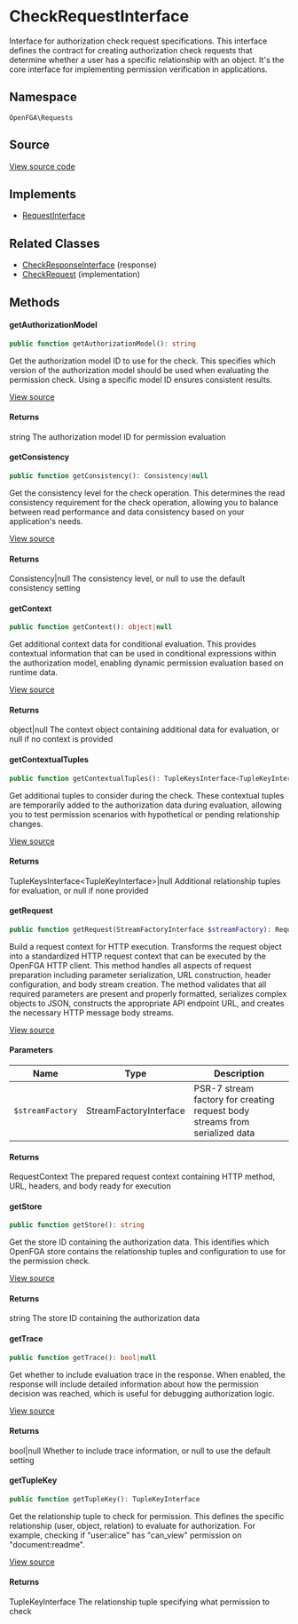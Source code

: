 # CheckRequestInterface

Interface for authorization check request specifications. This interface defines the contract for creating authorization check requests that determine whether a user has a specific relationship with an object. It&#039;s the core interface for implementing permission verification in applications.

## Namespace
`OpenFGA\Requests`

## Source
[View source code](https://github.com/evansims/openfga-php/blob/main/src/Requests/CheckRequestInterface.php)

## Implements
* [RequestInterface](RequestInterface.md)

## Related Classes
* [CheckResponseInterface](Responses/CheckResponseInterface.md) (response)
* [CheckRequest](Requests/CheckRequest.md) (implementation)



## Methods

                                                                                                            
#### getAuthorizationModel


```php
public function getAuthorizationModel(): string
```

Get the authorization model ID to use for the check. This specifies which version of the authorization model should be used when evaluating the permission check. Using a specific model ID ensures consistent results.

[View source](https://github.com/evansims/openfga-php/blob/main/src/Requests/CheckRequestInterface.php#L30)


#### Returns
string
 The authorization model ID for permission evaluation

#### getConsistency


```php
public function getConsistency(): Consistency|null
```

Get the consistency level for the check operation. This determines the read consistency requirement for the check operation, allowing you to balance between read performance and data consistency based on your application&#039;s needs.

[View source](https://github.com/evansims/openfga-php/blob/main/src/Requests/CheckRequestInterface.php#L40)


#### Returns
Consistency&#124;null
 The consistency level, or null to use the default consistency setting

#### getContext


```php
public function getContext(): object|null
```

Get additional context data for conditional evaluation. This provides contextual information that can be used in conditional expressions within the authorization model, enabling dynamic permission evaluation based on runtime data.

[View source](https://github.com/evansims/openfga-php/blob/main/src/Requests/CheckRequestInterface.php#L50)


#### Returns
object&#124;null
 The context object containing additional data for evaluation, or null if no context is provided

#### getContextualTuples


```php
public function getContextualTuples(): TupleKeysInterface<TupleKeyInterface>|null
```

Get additional tuples to consider during the check. These contextual tuples are temporarily added to the authorization data during evaluation, allowing you to test permission scenarios with hypothetical or pending relationship changes.

[View source](https://github.com/evansims/openfga-php/blob/main/src/Requests/CheckRequestInterface.php#L60)


#### Returns
TupleKeysInterface&lt;TupleKeyInterface&gt;&#124;null
 Additional relationship tuples for evaluation, or null if none provided

#### getRequest


```php
public function getRequest(StreamFactoryInterface $streamFactory): RequestContext
```

Build a request context for HTTP execution. Transforms the request object into a standardized HTTP request context that can be executed by the OpenFGA HTTP client. This method handles all aspects of request preparation including parameter serialization, URL construction, header configuration, and body stream creation. The method validates that all required parameters are present and properly formatted, serializes complex objects to JSON, constructs the appropriate API endpoint URL, and creates the necessary HTTP message body streams.

[View source](https://github.com/evansims/openfga-php/blob/main/src/Requests/RequestInterface.php#L57)

#### Parameters
| Name | Type | Description |
|------|------|-------------|
| `$streamFactory` | StreamFactoryInterface | PSR-7 stream factory for creating request body streams from serialized data |

#### Returns
RequestContext
 The prepared request context containing HTTP method, URL, headers, and body ready for execution

#### getStore


```php
public function getStore(): string
```

Get the store ID containing the authorization data. This identifies which OpenFGA store contains the relationship tuples and configuration to use for the permission check.

[View source](https://github.com/evansims/openfga-php/blob/main/src/Requests/CheckRequestInterface.php#L70)


#### Returns
string
 The store ID containing the authorization data

#### getTrace


```php
public function getTrace(): bool|null
```

Get whether to include evaluation trace in the response. When enabled, the response will include detailed information about how the permission decision was reached, which is useful for debugging authorization logic.

[View source](https://github.com/evansims/openfga-php/blob/main/src/Requests/CheckRequestInterface.php#L80)


#### Returns
bool&#124;null
 Whether to include trace information, or null to use the default setting

#### getTupleKey


```php
public function getTupleKey(): TupleKeyInterface
```

Get the relationship tuple to check for permission. This defines the specific relationship (user, object, relation) to evaluate for authorization. For example, checking if &quot;user:alice&quot; has &quot;can_view&quot; permission on &quot;document:readme&quot;.

[View source](https://github.com/evansims/openfga-php/blob/main/src/Requests/CheckRequestInterface.php#L90)


#### Returns
TupleKeyInterface
 The relationship tuple specifying what permission to check

